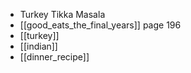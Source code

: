 - Turkey Tikka Masala
- [[good_eats_the_final_years]] page 196
- [[turkey]]
- [[indian]]
- [[dinner_recipe]]